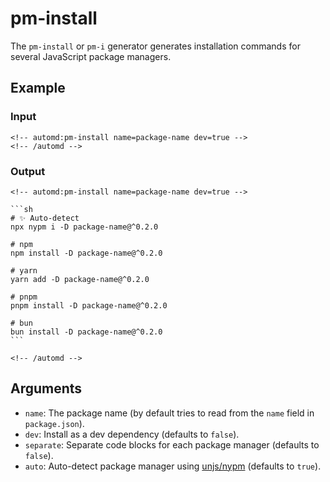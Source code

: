 # pm-install

The `pm-install` or `pm-i` generator generates installation commands for several JavaScript package managers.

<!-- automd:example generator=pm-install name=package-name dev -->

## Example

### Input

    <!-- automd:pm-install name=package-name dev=true -->
    <!-- /automd -->

### Output

    <!-- automd:pm-install name=package-name dev=true -->
    
    ```sh
    # ✨ Auto-detect
    npx nypm i -D package-name@^0.2.0
    
    # npm
    npm install -D package-name@^0.2.0
    
    # yarn
    yarn add -D package-name@^0.2.0
    
    # pnpm
    pnpm install -D package-name@^0.2.0
    
    # bun
    bun install -D package-name@^0.2.0
    ```
    
    <!-- /automd -->

<!-- /automd -->

## Arguments

- `name`: The package name (by default tries to read from the `name` field in `package.json`).
- `dev`: Install as a dev dependency (defaults to `false`).
- `separate`: Separate code blocks for each package manager (defaults to `false`).
- `auto`: Auto-detect package manager using [unjs/nypm](https://github.com/unjs/nypm#-nypm) (defaults to `true`).
